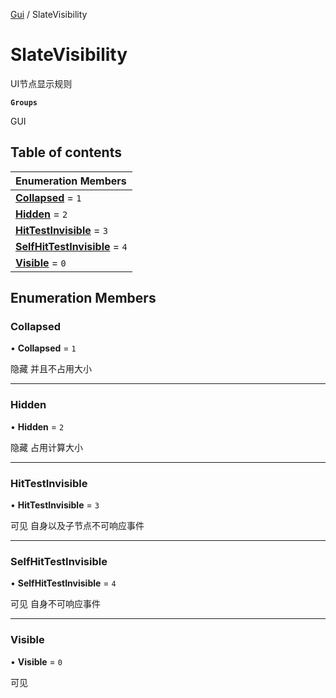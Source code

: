 [Gui](../groups/Gui.Gui.md) / SlateVisibility

# SlateVisibility <Badge type="tip" text="Enumeration" /> <Score text="SlateVisibility" />

UI节点显示规则

**`Groups`**

GUI

## Table of contents

| Enumeration Members |
| :-----|
| **[Collapsed](UI.SlateVisibility.md#collapsed)** = ``1`` <br> |
| **[Hidden](UI.SlateVisibility.md#hidden)** = ``2`` <br> |
| **[HitTestInvisible](UI.SlateVisibility.md#hittestinvisible)** = ``3`` <br> |
| **[SelfHitTestInvisible](UI.SlateVisibility.md#selfhittestinvisible)** = ``4`` <br> |
| **[Visible](UI.SlateVisibility.md#visible)** = ``0`` <br> |

## Enumeration Members

### Collapsed <Score text="Collapsed" /> 

• **Collapsed** = ``1``

隐藏 并且不占用大小

___

### Hidden <Score text="Hidden" /> 

• **Hidden** = ``2``

隐藏 占用计算大小

___

### HitTestInvisible <Score text="HitTestInvisible" /> 

• **HitTestInvisible** = ``3``

可见 自身以及子节点不可响应事件

___

### SelfHitTestInvisible <Score text="SelfHitTestInvisible" /> 

• **SelfHitTestInvisible** = ``4``

可见 自身不可响应事件

___

### Visible <Score text="Visible" /> 

• **Visible** = ``0``

可见
